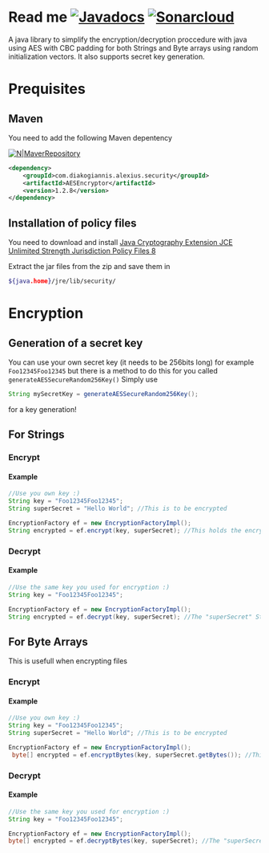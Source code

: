 # Read me [![Javadocs](https://www.javadoc.io/badge/com.diakogiannis.alexius.security/AESEncryptor.svg)](https://www.javadoc.io/doc/com.diakogiannis.alexius.security/AESEncryptor) [![Sonarcloud](https://sonarcloud.io/api/badges/gate?key=com.diakogiannis.alexius.security%3AAESEncryptor)](https://sonarcloud.io/dashboard?id=com.diakogiannis.alexius.security%3AAESEncryptor)

A java library to simplify the encryption/decryption proccedure with java using AES with CBC padding for both Strings and Byte arrays using random initialization vectors. It also supports secret key generation. 

# Prequisites

## Maven
You need to add the following Maven depentency

[![N|MaverRepository](https://mvnrepository.com/assets/images/392dffac024b9632664e6f2c0cac6fe5-logo.png)](https://mvnrepository.com/artifact/com.diakogiannis.alexius.security/AESEncryptor)

```xml
<dependency>
    <groupId>com.diakogiannis.alexius.security</groupId>
    <artifactId>AESEncryptor</artifactId>
    <version>1.2.8</version>
</dependency>
```
## Installation of policy files
You need to download and install [Java Cryptography Extension JCE Unlimited Strength Jurisdiction Policy Files 8](http://www.oracle.com/technetwork/java/javase/downloads/jce8-download-2133166.html)  

Extract the jar files from the zip and save them in 
```sh 
${java.home}/jre/lib/security/ 
```
# Encryption

## Generation of a secret key

You can use your own secret key (it needs to be 256bits long) for example `Foo12345Foo12345` but there is a method to do this for you called `generateAESSecureRandom256Key()` 
Simply use
```java
String mySecretKey = generateAESSecureRandom256Key();
```
for a key generation!

## For Strings
### Encrypt
#### Example
```java
//Use you own key :)
String key = "Foo12345Foo12345";
String superSecret = "Hello World"; //This is to be encrypted

EncryptionFactory ef = new EncryptionFactoryImpl();
String encrypted = ef.encrypt(key, superSecret); //This holds the encrypted String
```
### Decrypt
#### Example
```java
//Use the same key you used for encryption :)
String key = "Foo12345Foo12345";

EncryptionFactory ef = new EncryptionFactoryImpl();
String encrypted = ef.decrypt(key, superSecret); //The "superSecret" String here is the one generated from the previous example
```
## For Byte Arrays
This is usefull when encrypting files
### Encrypt
#### Example
```java
//Use you own key :)
String key = "Foo12345Foo12345";
String superSecret = "Hello World"; //This is to be encrypted

EncryptionFactory ef = new EncryptionFactoryImpl();
 byte[] encrypted = ef.encryptBytes(key, superSecret.getBytes()); //This holds the encrypted bytes
```
### Decrypt
#### Example
```java
//Use the same key you used for encryption :)
String key = "Foo12345Foo12345";

EncryptionFactory ef = new EncryptionFactoryImpl();
byte[] encrypted = ef.decryptBytes(key, superSecret); //The "superSecret" byte array here is the one generated from the previous example
```
